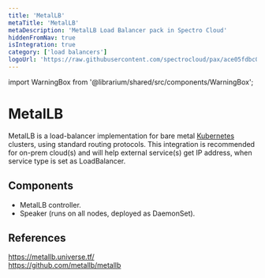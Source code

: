 ```yaml
---
title: 'MetalLB'
metaTitle: 'MetalLB'
metaDescription: 'MetalLB Load Balancer pack in Spectro Cloud'
hiddenFromNav: true
isIntegration: true
category: ['load balancers']
logoUrl: 'https://raw.githubusercontent.com/spectrocloud/pax/ace05fdbc01d0168d9b4762106cb2bd94e8d49ff/stable/addon/loadbalancers/metallb/logo.png?token=APOFE6VHQEQC2CKJVSWKSZ267GGPG'
---
```


import WarningBox from '@librarium/shared/src/components/WarningBox';

# MetalLB

MetalLB is a load-balancer implementation for bare metal [Kubernetes](https://kubernetes.io/) clusters, using standard routing protocols. This integration is recommended for on-prem cloud(s) and will help external service(s) get IP address, when service type is set as LoadBalancer.

## Components

* MetalLB controller.
* Speaker (runs on all nodes, deployed as DaemonSet).

## References

https://metallb.universe.tf/ <br />
https://github.com/metallb/metallb
